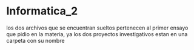 # Informatica_2
los dos archivos que se encuentran sueltos pertenecen al primer ensayo que pidio en la materia, ya los dos proyectos investigativos estan en una carpeta con su nombre
